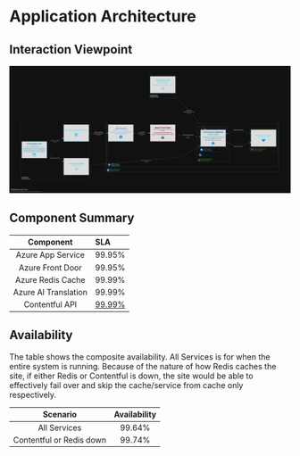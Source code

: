 # Application Architecture

## Interaction Viewpoint

![Interaction viewpoint](../images/Application_Architecture.png)

## Component Summary

|      Component       | SLA                                               |
|:--------------------:|:--------------------------------------------------|
|  Azure App Service   | 99.95%                                            |
|   Azure Front Door   | 99.95%                                            |
|  Azure Redis Cache   | 99.99%                                            |
| Azure AI Translation | 99.99%                                            |
|    Contentful API    | [99.99%](https://www.contentful.com/enterprise/)  |

## Availability

The table shows the composite availability. All Services is for when the entire system is running.
Because of the nature of how Redis caches the site, if either Redis or Contentful is down, the site would be able to
effectively fail over and skip the cache/service from cache only respectively.

|         Scenario         | Availability |
|:------------------------:|:------------:|
|      All Services        |    99.64%    |
| Contentful or Redis down |    99.74%    |"